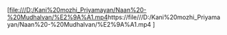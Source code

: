 [[file:///D:/Kani%20mozhi_Priyamayan/Naan%20-%20Mudhalvan/%E2%9A%A1.mp4](https://file///D:/Kani%20mozhi_Priyamayan/Naan%20-%20Mudhalvan/%E2%9A%A1.mp4)https://file///D:/Kani%20mozhi_Priyamayan/Naan%20-%20Mudhalvan/%E2%9A%A1.mp4
]
